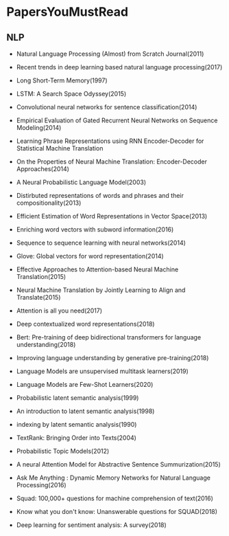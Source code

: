 # PapersYouMustRead 

## NLP
- Natural Language Processing (Almost) from Scratch Journal(2011)     
- Recent trends in deep learning based natural language processing(2017) 

- Long Short-Term Memory(1997)
- LSTM: A Search Space Odyssey(2015)
- Convolutional neural networks for sentence classification(2014)
- Empirical Evaluation of Gated Recurrent Neural Networks on Sequence Modeling(2014)
- Learning Phrase Representations using RNN Encoder-Decoder for Statistical Machine Translation 
- On the Properties of Neural Machine Translation: Encoder-Decoder Approaches(2014)  
- A Neural Probabilistic Language Model(2003)
- Distirbuted representations of words and phrases and their compositionality(2013)  
- Efficient Estimation of Word Representations in Vector Space(2013) 
- Enriching word vectors with subword information(2016)     
- Sequence to sequence learning with neural networks(2014)
- Glove: Global vectors for word representation(2014)
- Effective Approaches to Attention-based Neural Machine Translation(2015)
- Neural Machine Translation by Jointly Learning to Align and Translate(2015)
- Attention is all you need(2017)
- Deep contextualized word representations(2018)
- Bert: Pre-training of deep bidirectional transformers for language understanding(2018)
- Improving language understanding by generative pre-training(2018)
- Language Models are unsupervised multitask learners(2019)
- Language Models are Few-Shot Learners(2020)

- Probabilistic latent semantic analysis(1999)
- An introduction to latent semantic analysis(1998)
- indexing by latent semantic analysis(1990)
- TextRank: Bringing Order into Texts(2004)
- Probabilistic Topic Models(2012)
- A neural Attention Model for Abstractive Sentence Summurization(2015)
- Ask Me Anything : Dynamic Memory Networks for Natural Language Processing(2016)
- Squad: 100,000+ questions for machine comprehension of text(2016)
- Know what you don't know: Unanswerable questions for SQUAD(2018)
- Deep learning for sentiment analysis: A survey(2018)
